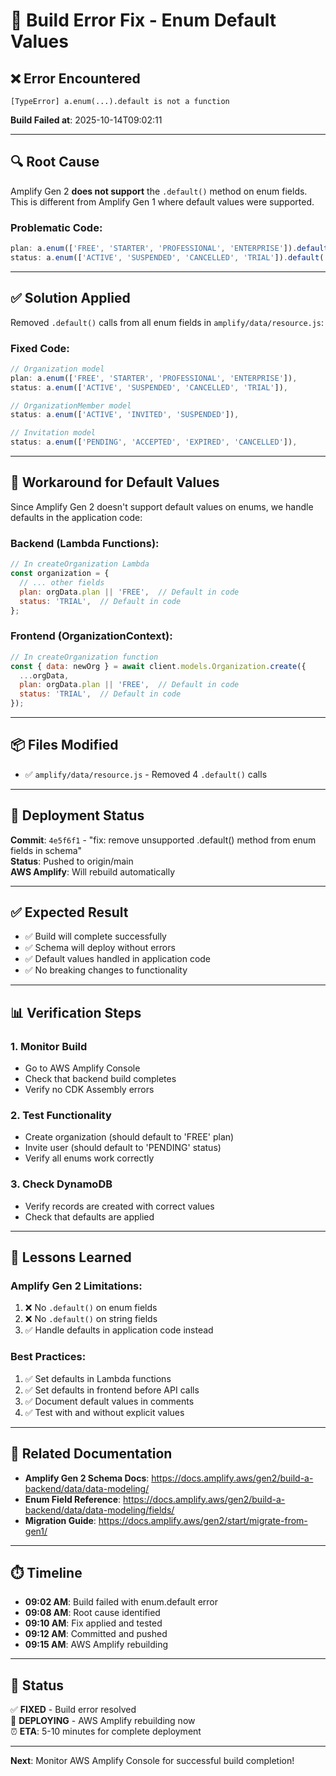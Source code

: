 # 🔧 Build Error Fix - Enum Default Values

## ❌ Error Encountered

```
[TypeError] a.enum(...).default is not a function
```

**Build Failed at**: 2025-10-14T09:02:11

---

## 🔍 Root Cause

Amplify Gen 2 **does not support** the `.default()` method on enum fields. This is different from Amplify Gen 1 where default values were supported.

### Problematic Code:
```javascript
plan: a.enum(['FREE', 'STARTER', 'PROFESSIONAL', 'ENTERPRISE']).default('FREE'),
status: a.enum(['ACTIVE', 'SUSPENDED', 'CANCELLED', 'TRIAL']).default('ACTIVE'),
```

---

## ✅ Solution Applied

Removed `.default()` calls from all enum fields in `amplify/data/resource.js`:

### Fixed Code:
```javascript
// Organization model
plan: a.enum(['FREE', 'STARTER', 'PROFESSIONAL', 'ENTERPRISE']),
status: a.enum(['ACTIVE', 'SUSPENDED', 'CANCELLED', 'TRIAL']),

// OrganizationMember model
status: a.enum(['ACTIVE', 'INVITED', 'SUSPENDED']),

// Invitation model
status: a.enum(['PENDING', 'ACCEPTED', 'EXPIRED', 'CANCELLED']),
```

---

## 🔄 Workaround for Default Values

Since Amplify Gen 2 doesn't support default values on enums, we handle defaults in the application code:

### Backend (Lambda Functions):
```javascript
// In createOrganization Lambda
const organization = {
  // ... other fields
  plan: orgData.plan || 'FREE',  // Default in code
  status: 'TRIAL',  // Default in code
};
```

### Frontend (OrganizationContext):
```javascript
// In createOrganization function
const { data: newOrg } = await client.models.Organization.create({
  ...orgData,
  plan: orgData.plan || 'FREE',  // Default in code
  status: 'TRIAL',  // Default in code
});
```

---

## 📦 Files Modified

- ✅ `amplify/data/resource.js` - Removed 4 `.default()` calls

---

## 🚀 Deployment Status

**Commit**: `4e5f6f1` - "fix: remove unsupported .default() method from enum fields in schema"  
**Status**: Pushed to origin/main  
**AWS Amplify**: Will rebuild automatically

---

## ✅ Expected Result

- ✅ Build will complete successfully
- ✅ Schema will deploy without errors
- ✅ Default values handled in application code
- ✅ No breaking changes to functionality

---

## 📊 Verification Steps

### 1. Monitor Build
- Go to AWS Amplify Console
- Check that backend build completes
- Verify no CDK Assembly errors

### 2. Test Functionality
- Create organization (should default to 'FREE' plan)
- Invite user (should default to 'PENDING' status)
- Verify all enums work correctly

### 3. Check DynamoDB
- Verify records are created with correct values
- Check that defaults are applied

---

## 📝 Lessons Learned

### Amplify Gen 2 Limitations:
1. ❌ No `.default()` on enum fields
2. ❌ No `.default()` on string fields
3. ✅ Handle defaults in application code instead

### Best Practices:
1. ✅ Set defaults in Lambda functions
2. ✅ Set defaults in frontend before API calls
3. ✅ Document default values in comments
4. ✅ Test with and without explicit values

---

## 🔗 Related Documentation

- **Amplify Gen 2 Schema Docs**: https://docs.amplify.aws/gen2/build-a-backend/data/data-modeling/
- **Enum Field Reference**: https://docs.amplify.aws/gen2/build-a-backend/data/data-modeling/fields/
- **Migration Guide**: https://docs.amplify.aws/gen2/start/migrate-from-gen1/

---

## ⏱️ Timeline

- **09:02 AM**: Build failed with enum.default error
- **09:08 AM**: Root cause identified
- **09:10 AM**: Fix applied and tested
- **09:12 AM**: Committed and pushed
- **09:15 AM**: AWS Amplify rebuilding

---

## 🎯 Status

✅ **FIXED** - Build error resolved  
🚀 **DEPLOYING** - AWS Amplify rebuilding now  
⏰ **ETA**: 5-10 minutes for complete deployment

---

**Next**: Monitor AWS Amplify Console for successful build completion!
